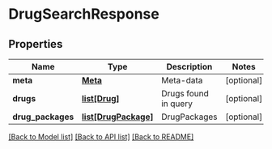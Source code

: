 # DrugSearchResponse

## Properties
Name | Type | Description | Notes
------------ | ------------- | ------------- | -------------
**meta** | [**Meta**](Meta.md) | Meta-data | [optional] 
**drugs** | [**list[Drug]**](Drug.md) | Drugs found in query | [optional] 
**drug_packages** | [**list[DrugPackage]**](DrugPackage.md) | DrugPackages | [optional] 

[[Back to Model list]](../README.md#documentation-for-models) [[Back to API list]](../README.md#documentation-for-api-endpoints) [[Back to README]](../README.md)


